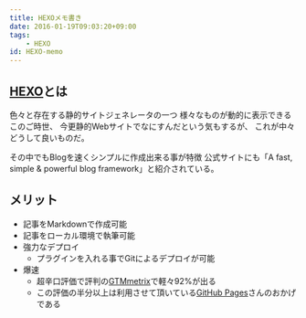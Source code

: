 ```yaml
---
title: HEXOメモ書き
date: 2016-01-19T09:03:20+09:00
tags:
    - HEXO
id: HEXO-memo
---
```


## [HEXO](https://hexo.io/)とは

色々と存在する静的サイトジェネレータの一つ
様々なものが動的に表示できるこのご時世、
今更静的Webサイトでなにすんだという気もするが、
これが中々どうして良いものだ。

その中でもBlogを速くシンプルに作成出来る事が特徴
公式サイトにも「A fast, simple & powerful blog framework」と紹介されている。

<!-- more -->

## メリット
- 記事をMarkdownで作成可能
- 記事をローカル環境で執筆可能
- 強力なデプロイ
  - プラグインを入れる事でGitによるデプロイが可能
- 爆速
  - 超辛口評価で評判の[GTMmetrix](https://gtmetrix.com/reports/www.romancing.jp/gD7EyDvv)で軽々92%が出る
  - この評価の半分以上は利用させて頂いている[GitHub Pages](https://pages.github.com/)さんのおかげである


